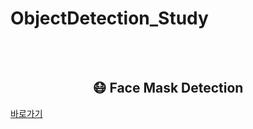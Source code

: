 # ObjectDetection_Study
<br><br>


<h2 align= "center">😷 <link src="https://github.com/Sim-Yeonsoo/ObjectDetection_Study/tree/main/Face_Mask_Detection_YOLO">Face Mask Detection</link></h2>

[바로가기](https://github.com/Sim-Yeonsoo/ObjectDetection_Study/tree/main/Face_Mask_Detection_YOLO)

